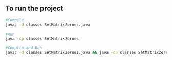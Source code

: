 
## To run the project
```bash
#Compile
javac -d classes SetMatrixZeroes.java

#Run
java -cp classes SetMatrixZeroes

#Compile and Run
javac -d classes SetMatrixZeroes.java && java -cp classes SetMatrixZeroes
```
